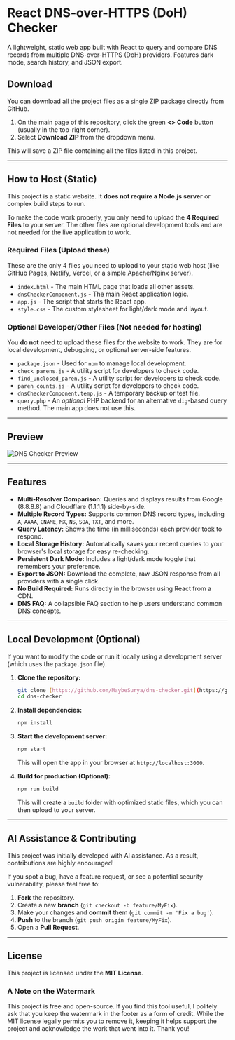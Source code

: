 # React DNS-over-HTTPS (DoH) Checker

A lightweight, static web app built with React to query and compare DNS records from multiple DNS-over-HTTPS (DoH) providers. Features dark mode, search history, and JSON export.

## Download

You can download all the project files as a single ZIP package directly from GitHub.

1.  On the main page of this repository, click the green **<> Code** button (usually in the top-right corner).
2.  Select **Download ZIP** from the dropdown menu.

This will save a ZIP file containing all the files listed in this project.

---

## How to Host (Static)

This project is a static website. It **does not require a Node.js server** or complex build steps to run.

To make the code work properly, you only need to upload the **4 Required Files** to your server. The other files are optional development tools and are not needed for the live application to work.

### Required Files (Upload these)
These are the only 4 files you need to upload to your static web host (like GitHub Pages, Netlify, Vercel, or a simple Apache/Nginx server).

* `index.html` - The main HTML page that loads all other assets.
* `dnsCheckerComponent.js` - The main React application logic.
* `app.js` - The script that starts the React app.
* `style.css` - The custom stylesheet for light/dark mode and layout.

### Optional Developer/Other Files (Not needed for hosting)
You **do not** need to upload these files for the website to work. They are for local development, debugging, or optional server-side features.

* `package.json` - Used for `npm` to manage local development.
* `check_parens.js` - A utility script for developers to check code.
* `find_unclosed_paren.js` - A utility script for developers to check code.
* `paren_counts.js` - A utility script for developers to check code.
* `dnsCheckerComponent.temp.js` - A temporary backup or test file.
* `query.php` - An *optional* PHP backend for an alternative `dig`-based query method. The main app does not use this.

---

## Preview

![DNS Checker Preview](https://api.files.suryahost.in/dns-checker-github-project.png)

---

## Features

* **Multi-Resolver Comparison:** Queries and displays results from Google (8.8.8.8) and Cloudflare (1.1.1.1) side-by-side.
* **Multiple Record Types:** Supports common DNS record types, including `A`, `AAAA`, `CNAME`, `MX`, `NS`, `SOA`, `TXT`, and more.
* **Query Latency:** Shows the time (in milliseconds) each provider took to respond.
* **Local Storage History:** Automatically saves your recent queries to your browser's local storage for easy re-checking.
* **Persistent Dark Mode:** Includes a light/dark mode toggle that remembers your preference.
* **Export to JSON:** Download the complete, raw JSON response from all providers with a single click.
* **No Build Required:** Runs directly in the browser using React from a CDN.
* **DNS FAQ:** A collapsible FAQ section to help users understand common DNS concepts.

---

## Local Development (Optional)

If you want to modify the code or run it locally using a development server (which uses the `package.json` file).

1.  **Clone the repository:**
    ```bash
    git clone [https://github.com/MaybeSurya/dns-checker.git](https://github.com/MaybeSurya/dns-checker.git)
    cd dns-checker
    ```

2.  **Install dependencies:**
    ```bash
    npm install
    ```

3.  **Start the development server:**
    ```bash
    npm start
    ```
    This will open the app in your browser at `http://localhost:3000`.

4.  **Build for production (Optional):**
    ```bash
    npm run build
    ```
    This will create a `build` folder with optimized static files, which you can then upload to your server.

---

## AI Assistance & Contributing

This project was initially developed with AI assistance. As a result, contributions are highly encouraged!

If you spot a bug, have a feature request, or see a potential security vulnerability, please feel free to:

1.  **Fork** the repository.
2.  Create a new **branch** (`git checkout -b feature/MyFix`).
3.  Make your changes and **commit** them (`git commit -m 'Fix a bug'`).
4.  **Push** to the branch (`git push origin feature/MyFix`).
5.  Open a **Pull Request**.

---

## License

This project is licensed under the **MIT License**.

### A Note on the Watermark

This project is free and open-source. If you find this tool useful, I politely ask that you keep the watermark in the footer as a form of credit. While the MIT license legally permits you to remove it, keeping it helps support the project and acknowledge the work that went into it. Thank you!
